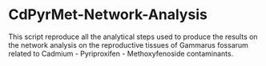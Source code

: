 # CdPyrMet-Network-Analysis

This script reproduce all the analytical steps used to produce the results on the network analysis on the reproductive tissues of Gammarus fossarum related to Cadmium - Pyriproxifen - Methoxyfenoside contaminants.
